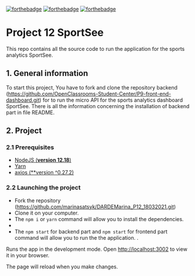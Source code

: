 [![forthebadge](https://forthebadge.com/images/badges/made-with-javascript.svg)](https://forthebadge.com)
[![forthebadge](https://forthebadge.com/images/badges/uses-css.svg)](https://forthebadge.com)
[![forthebadge](https://forthebadge.com/images/badges/uses-git.svg)](https://forthebadge.com)

# Project 12 SportSee

This repo contains all the source code to run the application for the sports analytics SportSee.

## 1. General information

To start this project, You have to fork and clone the repository backend
(https://github.com/OpenClassrooms-Student-Center/P9-front-end-dashboard.git) for to run the micro API for the sports analytics dashboard SportSee.
There is all the information concerning the installation of backend part in file README.

## 2. Project

### 2.1 Prerequisites

-   [NodeJS (**version 12.18**)](https://nodejs.org/en/)
-   [Yarn](https://yarnpkg.com/)
-   [axios (\*\*version ^0.27.2)](https://www.npmjs.com/package/axios)

### 2.2 Launching the project

-   Fork the repository (https://github.com/marinasatsyk/DARDEMarina_P12_18032021.git)
-   Clone it on your computer.
-   The `npm i` or `yarn` command will allow you to install the dependencies.
-
-   The `npm start` for backend part and `npm start` for frontend part command will allow you to run the the application. .

Runs the app in the development mode.
Open [http://localhost:3002](http://localhost:3002) to view it in your browser.

The page will reload when you make changes.
